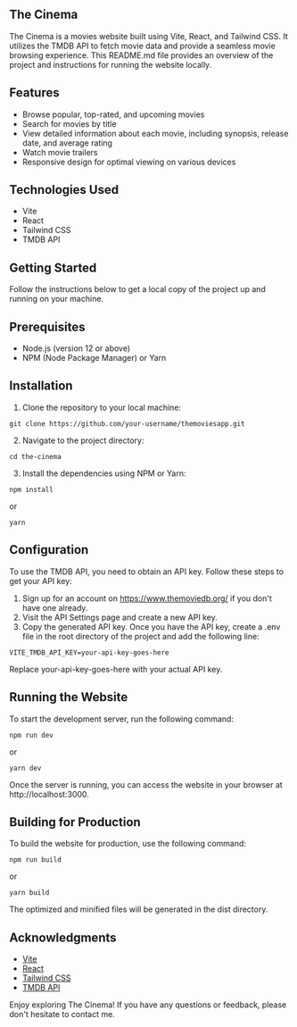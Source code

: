 ## The Cinema
The Cinema is a movies website built using Vite, React, and Tailwind CSS. It utilizes the TMDB API to fetch movie data and provide a seamless movie browsing experience. This README.md file provides an overview of the project and instructions for running the website locally.

## Features
* Browse popular, top-rated, and upcoming movies
* Search for movies by title
* View detailed information about each movie, including synopsis, release date, and average rating
* Watch movie trailers
* Responsive design for optimal viewing on various devices
## Technologies Used
* Vite
* React
* Tailwind CSS
* TMDB API
## Getting Started
Follow the instructions below to get a local copy of the project up and running on your machine.

## Prerequisites
* Node.js (version 12 or above)
* NPM (Node Package Manager) or Yarn
## Installation
1. Clone the repository to your local machine:
```
git clone https://github.com/your-username/themoviesapp.git
```
2. Navigate to the project directory:

```
cd the-cinema
```
3. Install the dependencies using NPM or Yarn:
```
npm install
```
or
```
yarn
```
## Configuration
To use the TMDB API, you need to obtain an API key. Follow these steps to get your API key:

1. Sign up for an account on https://www.themoviedb.org/ if you don't have one already.
2. Visit the API Settings page and create a new API key.
3. Copy the generated API key.
Once you have the API key, create a .env file in the root directory of the project and add the following line:

```
VITE_TMDB_API_KEY=your-api-key-goes-here
```
Replace your-api-key-goes-here with your actual API key.

## Running the Website
To start the development server, run the following command:

```
npm run dev
```
or

```
yarn dev
```
Once the server is running, you can access the website in your browser at http://localhost:3000.

## Building for Production
To build the website for production, use the following command:

```
npm run build
```
or

```
yarn build
```
The optimized and minified files will be generated in the dist directory.



## Acknowledgments
* [Vite](https://vitejs.dev/)
* [React](https://react.dev/)
* [Tailwind CSS](https://tailwindcss.com/)
* [TMDB API](https://www.themoviedb.org/)

Enjoy exploring The Cinema! If you have any questions or feedback, please don't hesitate to contact me.